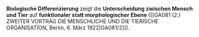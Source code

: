 
**Biologische Differenzierung** zeigt die **Unterscheidung zwischen Mensch und Tier** auf **funktionaler statt morphologischer Ebene** ([[GA081 (2.) ZWEITER VORTRAG DIE MENSCHLICHE UND DIE TIERISCHE ORGANISATION, Berlin, 6. März 1922|GA081/2]]).

